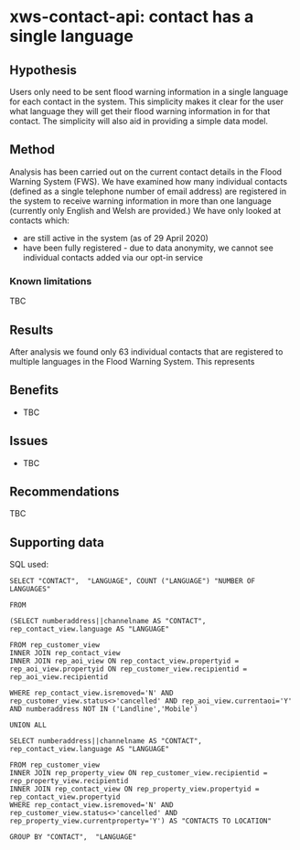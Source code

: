 # xws-contact-api: contact has a single language

## Hypothesis

Users only need to be sent flood warning information in a single language for each contact in the system. This simplicity makes it clear for the user what language they will get their flood warning information in for that contact. The simplicity will also aid in providing a simple data model. 

## Method

Analysis has been carried out on the current contact details in the Flood Warning System (FWS). We have examined how many individual contacts (defined as a single telephone number of email address) are registered in the system to receive warning information in more than one language (currently only English and Welsh are provided.) We have only looked at contacts which:

* are still active in the system (as of 29 April 2020) 
* have been fully registered - due to data anonymity, we cannot see individual contacts added via our opt-in service

### Known limitations

TBC

## Results

After analysis we found only 63 individual contacts that are registered to multiple languages in the Flood Warning System. This represents 

## Benefits


* TBC

## Issues

* TBC

## Recommendations

TBC

## Supporting data

SQL used:

~~~
SELECT "CONTACT",  "LANGUAGE", COUNT ("LANGUAGE") "NUMBER OF LANGUAGES"

FROM 

(SELECT numberaddress||channelname AS "CONTACT", rep_contact_view.language AS "LANGUAGE"

FROM rep_customer_view
INNER JOIN rep_contact_view
INNER JOIN rep_aoi_view ON rep_contact_view.propertyid = rep_aoi_view.propertyid ON rep_customer_view.recipientid = rep_aoi_view.recipientid

WHERE rep_contact_view.isremoved='N' AND rep_customer_view.status<>'cancelled' AND rep_aoi_view.currentaoi='Y'
AND numberaddress NOT IN ('Landline','Mobile')

UNION ALL

SELECT numberaddress||channelname AS "CONTACT", rep_contact_view.language AS "LANGUAGE"

FROM rep_customer_view
INNER JOIN rep_property_view ON rep_customer_view.recipientid = rep_property_view.recipientid
INNER JOIN rep_contact_view ON rep_property_view.propertyid = rep_contact_view.propertyid
WHERE rep_contact_view.isremoved='N' AND rep_customer_view.status<>'cancelled' AND rep_property_view.currentproperty='Y') AS "CONTACTS TO LOCATION"

GROUP BY "CONTACT",  "LANGUAGE"
~~~
